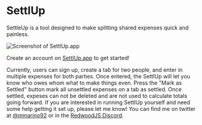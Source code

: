 # SettlUp

SettleUp is a tool designed to make splitting shared expenses quick and painless.

![Screenshot of SettlUp.app](https://res.cloudinary.com/mmarino/image/upload/v1649044062/settlupscreenshot_wkdbdi.png)

Create an account on [SettlUp.app](https://settlup.app) to get started!

Currently, users can sign up, create a tab for two people, and enter in multiple expenses for both parties. Once entered, the SettlUp will let you know who owes whom what to make things even. Press the "Mark as Settled" button mark all unsettled expenses on a tab as settled. Once settled, expeses can not be deleted and are not used to calculate totals going forward. If you are interested in running SettlUp yourself and need some help getting it set up, please let me know! You can find me on twitter at [@mmarino92](https://twitter.com/mmarino92) or in the [RedwoodJS Discord](http://discord.gg/redwoodjs).
